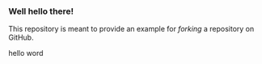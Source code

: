 ### Well hello there!

This repository is meant to provide an example for *forking* a repository on GitHub.

hello word
